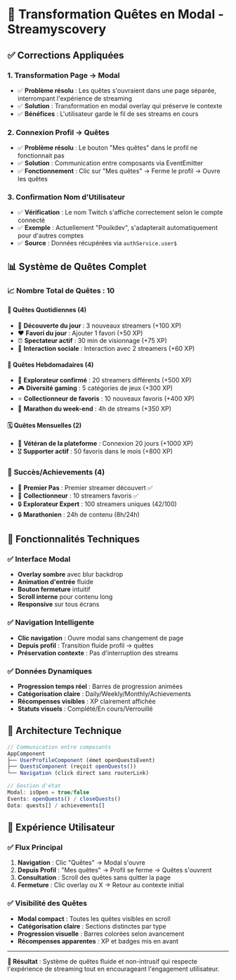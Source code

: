 # 🎯 Transformation Quêtes en Modal - Streamyscovery

## ✅ Corrections Appliquées

### 1. **Transformation Page → Modal**
- ✅ **Problème résolu** : Les quêtes s'ouvraient dans une page séparée, interrompant l'expérience de streaming
- ✅ **Solution** : Transformation en modal overlay qui préserve le contexte
- ✅ **Bénéfices** : L'utilisateur garde le fil de ses streams en cours

### 2. **Connexion Profil → Quêtes**
- ✅ **Problème résolu** : Le bouton "Mes quêtes" dans le profil ne fonctionnait pas
- ✅ **Solution** : Communication entre composants via EventEmitter
- ✅ **Fonctionnement** : Clic sur "Mes quêtes" → Ferme le profil → Ouvre les quêtes

### 3. **Confirmation Nom d'Utilisateur**
- ✅ **Vérification** : Le nom Twitch s'affiche correctement selon le compte connecté
- ✅ **Exemple** : Actuellement "Pouikdev", s'adapterait automatiquement pour d'autres comptes
- ✅ **Source** : Données récupérées via `authService.user$`

## 📊 Système de Quêtes Complet

### 📈 **Nombre Total de Quêtes : 10**

#### 📅 **Quêtes Quotidiennes (4)** 
- 🎯 **Découverte du jour** : 3 nouveaux streamers (+100 XP)
- ❤️ **Favori du jour** : Ajouter 1 favori (+50 XP)  
- ⏰ **Spectateur actif** : 30 min de visionnage (+75 XP)
- 💬 **Interaction sociale** : Interaction avec 2 streamers (+60 XP)

#### 📆 **Quêtes Hebdomadaires (4)**
- 🌟 **Explorateur confirmé** : 20 streamers différents (+500 XP)
- 🎮 **Diversité gaming** : 5 catégories de jeux (+300 XP)
- ⭐ **Collectionneur de favoris** : 10 nouveaux favoris (+400 XP)
- 🏃 **Marathon du week-end** : 4h de streams (+350 XP)

#### 🗓️ **Quêtes Mensuelles (2)**
- 📅 **Vétéran de la plateforme** : Connexion 20 jours (+1000 XP)
- 🎖️ **Supporter actif** : 50 favoris dans le mois (+800 XP)

### 🏅 **Succès/Achievements (4)**
- 🥇 **Premier Pas** : Premier streamer découvert ✅
- 💝 **Collectionneur** : 10 streamers favoris ✅
- 🔒 **Explorateur Expert** : 100 streamers uniques (42/100)
- 🔒 **Marathonien** : 24h de contenu (8h/24h)

## 🎨 Fonctionnalités Techniques

### ✅ **Interface Modal**
- **Overlay sombre** avec blur backdrop
- **Animation d'entrée** fluide
- **Bouton fermeture** intuitif 
- **Scroll interne** pour contenu long
- **Responsive** sur tous écrans

### ✅ **Navigation Intelligente**
- **Clic navigation** : Ouvre modal sans changement de page
- **Depuis profil** : Transition fluide profil → quêtes
- **Préservation contexte** : Pas d'interruption des streams

### ✅ **Données Dynamiques**
- **Progression temps réel** : Barres de progression animées
- **Catégorisation claire** : Daily/Weekly/Monthly/Achievements
- **Récompenses visibles** : XP clairement affichée
- **Statuts visuels** : Complété/En cours/Verrouillé

## 🔄 Architecture Technique

```typescript
// Communication entre composants
AppComponent
├── UserProfileComponent (émet openQuestsEvent)
├── QuestsComponent (reçoit openQuests())
└── Navigation (click direct sans routerLink)

// Gestion d'état
Modal: isOpen = true/false
Events: openQuests() / closeQuests()
Data: quests[] / achievements[]
```

## 📱 Expérience Utilisateur

### ✅ **Flux Principal**
1. **Navigation** : Clic "Quêtes" → Modal s'ouvre
2. **Depuis Profil** : "Mes quêtes" → Profil se ferme → Quêtes s'ouvrent  
3. **Consultation** : Scroll des quêtes sans quitter la page
4. **Fermeture** : Clic overlay ou X → Retour au contexte initial

### ✅ **Visibilité des Quêtes**
- **Modal compact** : Toutes les quêtes visibles en scroll
- **Catégorisation claire** : Sections distinctes par type
- **Progression visuelle** : Barres colorées selon avancement
- **Récompenses apparentes** : XP et badges mis en avant

---

**🎯 Résultat** : Système de quêtes fluide et non-intrusif qui respecte l'expérience de streaming tout en encourageant l'engagement utilisateur.
